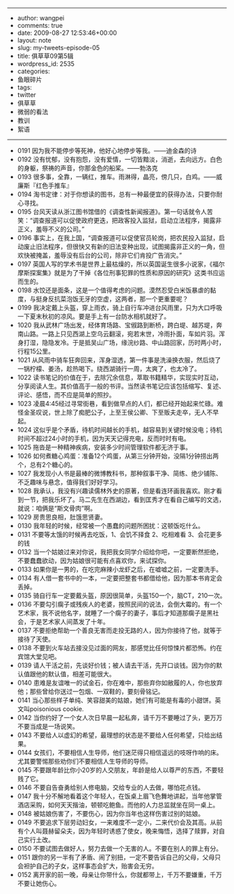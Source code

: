 - --
- author: wangpei
- comments: true
- date: 2009-08-27 12:53:46+00:00
- layout: note
- slug: my-tweets-episode-05
- title: 俱草草09第5辑
- wordpress_id: 2535
- categories:
- 鱼眼碎片
- tags:
- twitter
- 俱草草
- 微弱的看法
- 教训
- 絮语
- --
- 0191 因为我不能停步等死神，他好心地停步等我。——迪金森的诗
- 0192 没有忧郁，没有抱怨，没有爱情，一切皆黯淡，消逝，去向远方。白色的身躯，祭祷的声音，你那金色的船桨。——勃洛克
- 0193 很多事，全靠，一辆红，推车。雨淋得，晶亮，傍几只，白鸡。——威廉斯『红色手推车』
- 0194 淘书定律：对于你想读的图书，总有一种最便宜的获得办法，只要你耐心寻找。
- 0195 台风天读从浙江图书馆借的《调查性新闻报道》。第一句话就令人苦笑：“调查报道可以促使政府更迭，把政客投入监狱，启动立法程序，揭露非正义，羞辱不义的公司。”
- 0196 事实上，在我上国，“调查报道可以促使官员轮岗，把农民投入监狱，启动废止旧法程序，但很快又有新的旧法变种出现，试图揭露非正义的一角，但欢快被掩盖，羞辱没有后台的公司，除非它们肯投广告消灾。”
- 0197 英国人写的学术书是世界上最枯燥的，所以英国诞生很多小说家，《福尔摩斯探案集》就是为了干掉《各位刑事犯罪的性质和原因的研究》这类书应运而生的。 
- 0198 水饺还是面条，这是一个值得考虑的问题。漠然忍受白米饭暴虐的黏度，与挺身反抗菜泡饭无牙的空虚，这两者，那一个更重要呢？
- 0199 我决定戴上头盔，穿上雨衣，骑上自行车冲进台风雨里，只为大口呼吸一下夏末秋初的凉风。要是手上有一台防水相机就好了。
- 1020 我从武林广场出发，经体育场路、宝俶路到断桥，跨白堤、越苏堤，奔南山路。一路上只见西湖上空乌云翻滚，宛若末世，冷雨扑面，车如片羽。浑身打湿，隐隐发冷。于是抵吴山广场，缘浣纱路、中山路回家，历时两小时，行程15公里。
- 1021 从风雨中骑车狂奔回来，浑身湿透，第一件事是洗澡换衣服，然后烧了一锅柠檬、姜汤，趁热喝下。绕西湖骑行一周，太爽了，也太冷了。 
- 1022 读书笔记的价值在于，去除冗余信息，萃取书籍精华，实现实时互动，分享阅读人生。其价值高于一般的书评。当然读书笔记应该包括缩写、复述、评论、感悟，而不应是简单的照抄。 
- 1023 凌晨4:45经过寻常街巷，看到做早点的人们，都已经开始起来忙碌。难怪金圣叹说，世上除了痴肥公子，上至王侯公卿、下至贩夫走卒，无人不早起。
- 1024 这似乎是个矛盾，待机时间越长的手机，越容易到关键时候没电；待机时间不超过24小时的手机，因为天天记得充电，反而时时有电。
- 1025 拖沓是一种精神疾病，安装多少时间管理软件都无济于事。
- 1026 如何煮糖心鸡蛋：准备12个鸡蛋，从第三分钟开始，没隔1分钟捞出两个，总有2个糖心的。
- 1027 我发现小人书是最棒的微博教科书，那种叙事干净、简练、绝少铺陈、不乏趣味与悬念，值得我们好好学习。
- 1028 我承认，我没有兴趣读儒林外史的原著，但是看连环画我喜欢。刚才看到一节，把我乐坏了。马二先生在西湖边，看到匡秀才在看自己编写的文选，就说：咱俩是“斯文骨肉”啊。
- 1029 房贵思良相，肚饿思贤妻。 
- 0130 我年轻的时候，经常被一个愚蠢的问题所困扰：这顿饭吃什么。
- 0131 不要等太饿的时候再去吃饭，1、会饥不择食 2、吃相难看 3、会花更多的钱
- 0132 当一个姑娘过来对你说，我把我女同学介绍给你吧，一定要断然拒绝，不要蠢蠢欲动，因为姑娘很可能有点喜欢你，来试探你。
- 0133 如果你是一男的，在吃完麻辣小龙虾之后，在嘘嘘之前，一定要洗手。
- 0134 有人借一套书中的一本，一定要把整套书都借给他，因为那本书肯定会丢掉。
- 0135 骑自行车一定要戴头盔，原因很简单，头盔150一个，脑CT，210一次。
- 0136 不要勾引瘸子或残疾人的老婆，按照民间的说法，会倒大霉的。有一个艺术家，我不说他名字，就睡了一个瘸子的妻子，事后才知道那瘸子是黑社会，于是艺术家人间蒸发了十年。
- 0137 不要拒绝帮助一个善良无害而走投无路的人，因为你接待了他，就等于接待了天使。
- 0138 不要到火车站去接没见过面的网友，那感觉比任何惊悚片都恐怖。约在宾馆大堂见吧。
- 0139 请人干活之前，先谈好价钱；被人请去干活，先开口谈钱。因为你的默认值跟他的默认值，相差可能很大。
- 0140 患难是友谊唯一的试金石，你在难中，那些弃你如敝履的人，你也放弃他；那些曾给你送过一包烟、一双鞋的，要刻骨铭记。 
- 0141 当心那些样子单纯、笑容甜美的姑娘，她们有可能是有毒的小甜饼。英文叫poisonious cookie.
- 0142 当你约好了一个女人次日早晨一起私奔，请千万不要睡过了头，更万万不要当成是一场说笑。
- 0143 不要给人以虚幻的希望，最理想的状态是不要给人任何希望，只给出结果。
- 0144 女孩们，不要相信人生导师，他们迷茫得只相信遥远的吱呀作响的床。尤其要警惕那些劝你们不要相信人生导师的导师。
- 0145 不要跟年龄比你小20岁的人交朋友，年龄是给人以尊严的东西，不要轻贱了它。
- 0146 不要自告奋勇给别人修电脑，交给专业的人去做，哪怕花点钱。
- 0147 我十分不解地看着这个年轻人，在饭桌上眉飞色舞地讲起，当年他掌管酒店采购，如何天天揩油，顿顿吃鲍鱼。而他的人力总监就坐在同一桌上。
- 0148 被姑娘伤害了，不要伤心，因为你当年也这样伤害过别的姑娘。
- 0149 不要追求下层劳动妇女，一来难度不一定小，二来代价会及其高。从前有个人叫聂赫留朵夫，因为年轻时诱惑了使女，晚来悔悟，选择了赎罪，对自己实行土改。
- 0150 不要试图去做好人，努力去做一个无害的人。不要在别人的罪上有分。
- 0151 跟你的另一半有了矛盾、闹了别扭，一定不要告诉自己的父母，父母只会袒护自己的子女，这样事态会扩大，贻害会无穷。
- 0152 离开家的前一晚，母亲让你带什么，你就都带上，千万不要嫌重，千万不要让她伤心。
